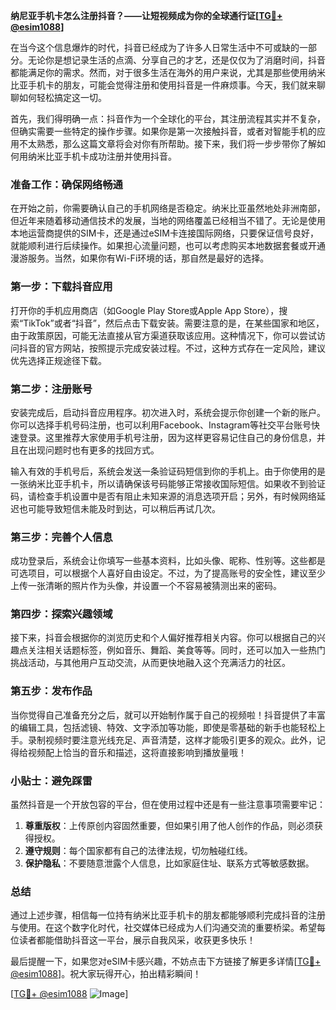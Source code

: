 **纳尼亚手机卡怎么注册抖音？——让短视频成为你的全球通行证[[TG💪+ @esim1088](https://t.me/s/esim1088)]**

在当今这个信息爆炸的时代，抖音已经成为了许多人日常生活中不可或缺的一部分。无论你是想记录生活的点滴、分享自己的才艺，还是仅仅为了消磨时间，抖音都能满足你的需求。然而，对于很多生活在海外的用户来说，尤其是那些使用纳米比亚手机卡的朋友，可能会觉得注册和使用抖音是一件麻烦事。今天，我们就来聊聊如何轻松搞定这一切。

首先，我们得明确一点：抖音作为一个全球化的平台，其注册流程其实并不复杂，但确实需要一些特定的操作步骤。如果你是第一次接触抖音，或者对智能手机的应用不太熟悉，那么这篇文章将会对你有所帮助。接下来，我们将一步步带你了解如何用纳米比亚手机卡成功注册并使用抖音。

### 准备工作：确保网络畅通

在开始之前，你需要确认自己的手机网络是否稳定。纳米比亚虽然地处非洲南部，但近年来随着移动通信技术的发展，当地的网络覆盖已经相当不错了。无论是使用本地运营商提供的SIM卡，还是通过eSIM卡连接国际网络，只要保证信号良好，就能顺利进行后续操作。如果担心流量问题，也可以考虑购买本地数据套餐或开通漫游服务。当然，如果你有Wi-Fi环境的话，那自然是最好的选择。

### 第一步：下载抖音应用

打开你的手机应用商店（如Google Play Store或Apple App Store），搜索“TikTok”或者“抖音”，然后点击下载安装。需要注意的是，在某些国家和地区，由于政策原因，可能无法直接从官方渠道获取该应用。这种情况下，你可以尝试访问抖音的官方网站，按照提示完成安装过程。不过，这种方式存在一定风险，建议优先选择正规途径下载。

### 第二步：注册账号

安装完成后，启动抖音应用程序。初次进入时，系统会提示你创建一个新的账户。你可以选择手机号码注册，也可以利用Facebook、Instagram等社交平台账号快速登录。这里推荐大家使用手机号注册，因为这样更容易记住自己的身份信息，并且在出现问题时也有更多的找回方式。

输入有效的手机号后，系统会发送一条验证码短信到你的手机上。由于你使用的是一张纳米比亚手机卡，所以请确保该号码能够正常接收国际短信。如果收不到验证码，请检查手机设置中是否有阻止未知来源的消息选项开启；另外，有时候网络延迟也可能导致短信未能及时到达，可以稍后再试几次。

### 第三步：完善个人信息

成功登录后，系统会让你填写一些基本资料，比如头像、昵称、性别等。这些都是可选项目，可以根据个人喜好自由设定。不过，为了提高账号的安全性，建议至少上传一张清晰的照片作为头像，并设置一个不容易被猜测出来的密码。

### 第四步：探索兴趣领域

接下来，抖音会根据你的浏览历史和个人偏好推荐相关内容。你可以根据自己的兴趣点关注相关话题标签，例如音乐、舞蹈、美食等等。同时，还可以加入一些热门挑战活动，与其他用户互动交流，从而更快地融入这个充满活力的社区。

### 第五步：发布作品

当你觉得自己准备充分之后，就可以开始制作属于自己的视频啦！抖音提供了丰富的编辑工具，包括滤镜、特效、文字添加等功能，即使是零基础的新手也能轻松上手。录制视频时要注意光线充足、声音清楚，这样才能吸引更多的观众。此外，记得给视频配上恰当的音乐和描述，这将直接影响到播放量哦！

### 小贴士：避免踩雷

虽然抖音是一个开放包容的平台，但在使用过程中还是有一些注意事项需要牢记：

1. **尊重版权**：上传原创内容固然重要，但如果引用了他人创作的作品，则必须获得授权。
2. **遵守规则**：每个国家都有自己的法律法规，切勿触碰红线。
3. **保护隐私**：不要随意泄露个人信息，比如家庭住址、联系方式等敏感数据。

### 总结

通过上述步骤，相信每一位持有纳米比亚手机卡的朋友都能够顺利完成抖音的注册与使用。在这个数字化时代，社交媒体已经成为人们沟通交流的重要桥梁。希望每位读者都能借助抖音这一平台，展示自我风采，收获更多快乐！

最后提醒一下，如果您对eSIM卡感兴趣，不妨点击下方链接了解更多详情[[TG💪+ @esim1088](https://t.me/s/esim1088)]。祝大家玩得开心，拍出精彩瞬间！

[[TG💪+ @esim1088](https://t.me/s/esim1088) ![Image](https://i.postimg.cc/4NQfJmqS/Snipaste-2025-05-13-00-14-12.png)]